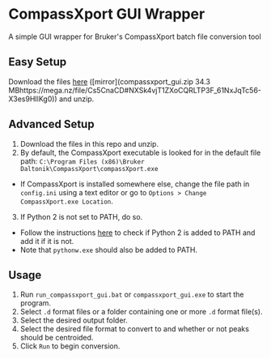 # CompassXport GUI Wrapper

A simple GUI wrapper for Bruker's CompassXport batch file conversion tool

## Easy Setup
Download the files [here](https://github.com/gtluu/compassxport_gui/raw/master/exe/compassxport_gui.zip) ([mirror](compassxport_gui.zip	34.3 MBhttps://mega.nz/file/Cs5CnaCD#NXSk4vjT1ZXoCQRLTP3F_61NxJqTc56-X3es9HIlKg0)) and unzip.

## Advanced Setup
1. Download the files in this repo and unzip.
2. By default, the CompassXport executable is looked for in the default file path: ```C:\Program Files (x86)\Bruker Daltonik\CompassXport\compassXport.exe```
  - If CompassXport is installed somewhere else, change the file path in ```config.ini``` using a text editor or go to ```Options > Change CompassXport.exe Location```.
3. If Python 2 is not set to PATH, do so.
  - Follow the instructions [here](https://gtluu.github.io/blanka/documentation/installation/index.html) to check if Python 2 is added to PATH and add it if it is not.
  - Note that ```pythonw.exe``` should also be added to PATH.

## Usage
1. Run ```run_compassxport_gui.bat``` or ```compassxport_gui.exe``` to start the program.
2. Select ```.d``` format files or a folder containing one or more ```.d``` format file(s).
3. Select the desired output folder.
4. Select the desired file format to convert to and whether or not peaks should be centroided.
5. Click ```Run``` to begin conversion.
